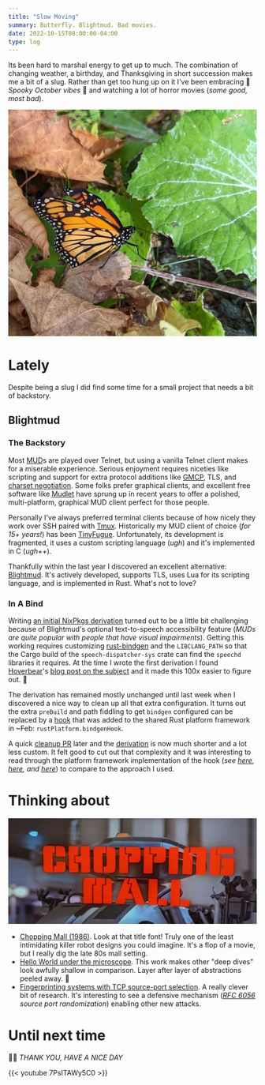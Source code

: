 ```yaml
---
title: "Slow Moving"
summary: Butterfly. Blightmud. Bad movies.
date: 2022-10-15T08:00:00-04:00
type: log
---
```


Its been hard to marshal energy to get up to much. The combination of changing
weather, a birthday, and Thanksgiving in short succession makes me a bit of
a slug. Rather than get too hung up on it I've been embracing :jack_o_lantern:
_Spooky October vibes_ :jack_o_lantern: and watching a lot of horror movies
(_some good, most bad_). 

![Monarch](./monarch.jpg)

# Lately

Despite being a slug I did find some time for a small project that needs a bit
of backstory.

## Blightmud

### The Backstory

Most [MUD]s are played over Telnet, but using a vanilla Telnet client makes for
a miserable experience. Serious enjoyment requires niceties like scripting and
support for extra protocol additions like [GMCP], TLS, and [charset
negotiation]. Some folks prefer graphical clients, and excellent free software
like [Mudlet] have sprung up in recent years to offer a polished, multi-platform,
graphical MUD client perfect for those people.

Personally I've always preferred terminal clients because of how nicely they
work over SSH paired with [Tmux]. Historically my MUD client of choice (_for 15+
years!_) has been [TinyFugue]. Unfortunately, its development is fragmented, it
uses a custom scripting language (_ugh_) and it's implemented in C (_ugh++_).

Thankfully within the last year I discovered an excellent alternative:
[Blightmud]. It's actively developed, supports TLS, uses Lua for its
scripting language, and is implemented in Rust. What's not to love?

[MUD]: https://en.wikipedia.org/wiki/MUD
[GMCP]: https://nexus.ironrealms.com/GMCP
[charset negotiation]: https://www.rfc-editor.org/rfc/rfc2066
[Mudlet]: https://www.mudlet.org/

[Tmux]: https://github.com/tmux/tmux
[TinyFugue]: https://en.wikipedia.org/wiki/TinyFugue

[Blightmud]: https://github.com/blightmud/blightmud

### In A Bind

Writing [an initial NixPkgs derivation][old-derivation] turned out to be
a little bit challenging because of Blightmud's optional text-to-speech
accessibility feature (_MUDs are quite popular with people that have visual
impairments_). Getting this working requires customizing [rust-bindgen]
and the `LIBCLANG_PATH` so that the Cargo build of the `speech-dispatcher-sys`
crate can find the `speechd` libraries it requires. At the time I wrote the
first derivation I found [Hoverbear]'s [blog post on the
subject][rust-bindgen-nix] and it made this 100x easier to figure out. :superhero:

The derivation has remained mostly unchanged until last week when I discovered
a nice way to clean up all that extra configuration. It turns out the extra
`preBuild` and path fiddling to get `bindgen` configured can be replaced by
a [hook][rust-hooks] that was added to the shared Rust platform framework in
~Feb: `rustPlatform.bindgenHook`.

A quick [cleanup PR] later and the [derivation][new-derivation] is now much
shorter and a lot less custom. It felt good to cut out that complexity and it
was interesting to read through the platform framework implementation of the
hook (_see [here][setup-hook], [here][hook-sh], and [here][wrapper-sh]_) to
compare to the approach I used.

[old-derivation]: https://github.com/NixOS/nixpkgs/commit/ae1bee344a09129db2c13d5564e632934b68cdaf
[rust-bindgen]: https://rust-lang.github.io/rust-bindgen/
[hoverbear]: https://twitter.com/a_hoverbear
[rust-bindgen-nix]: https://hoverbear.org/blog/rust-bindgen-in-nix/

[rust-hooks]: https://github.com/NixOS/nixpkgs/blob/master/doc/languages-frameworks/rust.section.md#hooks-hooks
[cleanup PR]: https://github.com/NixOS/nixpkgs/pull/194525
[new-derivation]: https://github.com/NixOS/nixpkgs/blob/deed43a7257ea861e00d627b98f0e62d2072d790/pkgs/games/blightmud/default.nix
[setup-hook]: https://github.com/NixOS/nixpkgs/blob/b784c5ae63dd288375af1b4d37b8a27dd8061887/pkgs/build-support/rust/hooks/default.nix#L94-L101
[hook-sh]: https://github.com/NixOS/nixpkgs/blob/b784c5ae63dd288375af1b4d37b8a27dd8061887/pkgs/build-support/rust/hooks/rust-bindgen-hook.sh
[wrapper-sh]: https://github.com/NixOS/nixpkgs/blob/8ff7b290e6dd47d7ed24c6d156ba60fc3c83f100/pkgs/development/tools/rust/bindgen/wrapper.sh

# Thinking about

![Chopping Mall](./choppingmall.jpg)

* [Chopping Mall (1986)][chopmall]. Look at that title font! Truly one of the
  least intimidating killer robot designs you could imagine. It's a flop of
  a movie, but I really dig the late 80s mall setting.
* [Hello World under the microscope][microscope]. This work makes other "deep
  dives" look awfully shallow in comparison. Layer after layer of abstractions
  peeled away. :microscope:
* [Fingerprinting systems with TCP source-port selection][fingerprinting].
  A really clever bit of research. It's interesting to see a defensive mechanism
  (_[RFC 6056] source port randomization_) enabling other new attacks.

[chopmall]: https://www.imdb.com/title/tt0090837/
[microscope]: https://gynvael.coldwind.pl/?lang=en&id=754
[fingerprinting]: https://lwn.net/SubscriberLink/910435/8edb2c6f835f960a/
[RFC 6056]: https://www.rfc-editor.org/rfc/rfc6056

# Until next time

:robot::speech_balloon: _THANK YOU, HAVE A NICE DAY_

{{< youtube 7PsITAWy5C0 >}}
